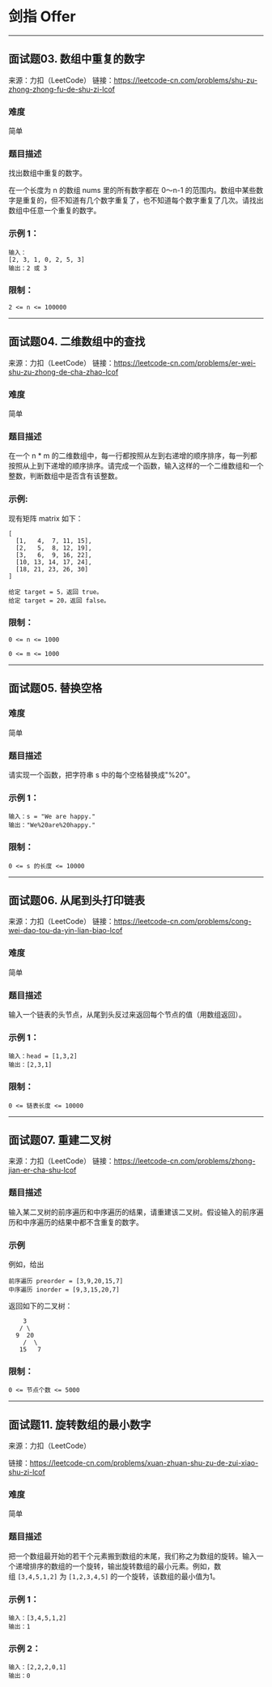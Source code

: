 # 剑指 Offer

---

## 面试题03. 数组中重复的数字

来源：力扣（LeetCode）
链接：https://leetcode-cn.com/problems/shu-zu-zhong-zhong-fu-de-shu-zi-lcof

### 难度

简单

### 题目描述

找出数组中重复的数字。

在一个长度为 n 的数组 nums 里的所有数字都在 0～n-1 的范围内。数组中某些数字是重复的，但不知道有几个数字重复了，也不知道每个数字重复了几次。请找出数组中任意一个重复的数字。

### 示例 1：
```shell
输入：
[2, 3, 1, 0, 2, 5, 3]
输出：2 或 3 
```

### 限制：

```2 <= n <= 100000```

---

## 面试题04. 二维数组中的查找

来源：力扣（LeetCode）
链接：https://leetcode-cn.com/problems/er-wei-shu-zu-zhong-de-cha-zhao-lcof

### 难度

简单

### 题目描述

在一个 n * m 的二维数组中，每一行都按照从左到右递增的顺序排序，每一列都按照从上到下递增的顺序排序。请完成一个函数，输入这样的一个二维数组和一个整数，判断数组中是否含有该整数。

### 示例:

现有矩阵 matrix 如下：
```
[
  [1,   4,  7, 11, 15],
  [2,   5,  8, 12, 19],
  [3,   6,  9, 16, 22],
  [10, 13, 14, 17, 24],
  [18, 21, 23, 26, 30]
]
```

```
给定 target = 5，返回 true。
给定 target = 20，返回 false。
```

### 限制：

```0 <= n <= 1000```

```0 <= m <= 1000```

---

## 面试题05. 替换空格

### 难度

简单

### 题目描述

请实现一个函数，把字符串 s 中的每个空格替换成"%20"。

### 示例 1：

```shell
输入：s = "We are happy."
输出："We%20are%20happy."
```

### 限制：

```0 <= s 的长度 <= 10000```

---

## 面试题06. 从尾到头打印链表

来源：力扣（LeetCode）
链接：https://leetcode-cn.com/problems/cong-wei-dao-tou-da-yin-lian-biao-lcof

### 难度

简单

### 题目描述

输入一个链表的头节点，从尾到头反过来返回每个节点的值（用数组返回）。
 

### 示例 1：

```shell
输入：head = [1,3,2]
输出：[2,3,1]
```

### 限制：

```0 <= 链表长度 <= 10000```

---

## 面试题07. 重建二叉树

来源：力扣（LeetCode）
链接：https://leetcode-cn.com/problems/zhong-jian-er-cha-shu-lcof

### 题目描述

输入某二叉树的前序遍历和中序遍历的结果，请重建该二叉树。假设输入的前序遍历和中序遍历的结果中都不含重复的数字。

### 示例

例如，给出

```shell
前序遍历 preorder = [3,9,20,15,7]
中序遍历 inorder = [9,3,15,20,7]
```

返回如下的二叉树：

```shell
    3
   / \
  9  20
    /  \
   15   7
```

### 限制：

```0 <= 节点个数 <= 5000```

---

## 面试题11. 旋转数组的最小数字

来源：力扣（LeetCode）

链接：https://leetcode-cn.com/problems/xuan-zhuan-shu-zu-de-zui-xiao-shu-zi-lcof

### 难度

简单

### 题目描述

把一个数组最开始的若干个元素搬到数组的末尾，我们称之为数组的旋转。输入一个递增排序的数组的一个旋转，输出旋转数组的最小元素。例如，数组 ```[3,4,5,1,2]``` 为 ```[1,2,3,4,5]``` 的一个旋转，该数组的最小值为1。 

### 示例 1：

```shell
输入：[3,4,5,1,2]
输出：1
```

### 示例 2：
```shell
输入：[2,2,2,0,1]
输出：0
```
